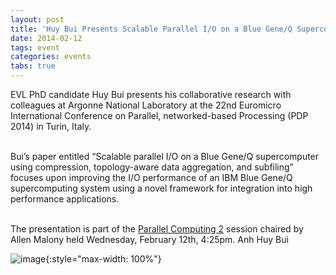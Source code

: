 ```yaml
---
layout: post
title: 'Huy Bui Presents Scalable Parallel I/O on a Blue Gene/Q Supercomputer'
date: 2014-02-12
tags: event
categories: events
tabs: true
---
```


EVL PhD candidate Huy Bui presents his collaborative research with colleagues at Argonne National Laboratory at the 22nd Euromicro International Conference on Parallel, networked-based Processing (PDP 2014) in Turin, Italy.<br><br>

Bui&rsquo;s paper entitled &ldquo;Scalable parallel I/O on a Blue Gene/Q supercomputer using compression, topology-aware data aggregation, and subfiling&rdquo; focuses upon improving the I/O performance of an IBM Blue Gene/Q supercomputing system using a novel framework for integration into high performance applications.<br><br>

The presentation is part of the <a href="http://www.pdp2014.org/programme.html">Parallel Computing 2</a> session chaired by Allen Malony held Wednesday, February 12th, 4:25pm.
Anh Huy Bui

![image](https://www.evl.uic.edu/output/originals/abui-2.jpg-srcw.jpg){:style="max-width: 100%"}

